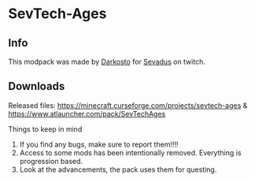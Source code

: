# SevTech-Ages

## Info
This modpack was made by [Darkosto](https://www.twitch.tv/darkosto) for [Sevadus](https://www.twitch.tv/sevadus) on twitch.  

## Downloads
Released files: https://minecraft.curseforge.com/projects/sevtech-ages & https://www.atlauncher.com/pack/SevTechAges


Things to keep in mind

1. If you find any bugs, make sure to report them!!!!
2. Access to some mods has been intentionally removed.  Everything is progression based.
3. Look at the advancements, the pack uses them for questing. 
